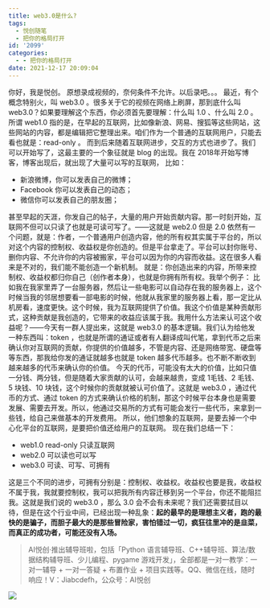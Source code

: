 ```yaml
---
title: web3.0是什么?
tags:
  - 悦创随笔
  - 把你的格局打开
id: '2099'
categories:
  - - 把你的格局打开
date: 2021-12-17 20:09:04
---
```


你好，我是悦创。 原想录成视频的，奈何条件不允许。以后录吧。。。 最近，有个概念特别火，叫 web3.0 。很多关于它的视频在网络上刷屏，那到底什么叫 web3.0？如果要理解这个东西，你必须首先要理解：什么叫 1.0 、什么叫 2.0 。 所谓 web1.0 指的是，在早起的互联网，比如像新浪、网易、搜狐等这些网站，这些网站的内容，都是编辑把它整理出来。咱们作为一个普通的互联网用户，只能去看也就是：read-only 。 而到后来随着互联网进步，交互的方式也进步了。我们可以开始写了，这最主要的一个象征就是 blog 的出现。我在 2018年开始写博客，博客出现后，就出现了大量可以写的互联网， 比如：

*   新浪微博，你可以发表自己的微博；
*   Facebook 你可以发表自己的动态；
*   微信你可以发表自己的朋友圈；

甚至早起的天涯，你发自己的帖子，大量的用户开始贡献内容。那一时刻开始，互联网不但可以只读了也就是可读可写了。——这就是 web2.0 但是 2.0 依然有一个问题，就是：作者，一个普通用户创造内容，他的所有权其实属于平台的，所以对这个内容的控制权、收益权是你创造的。但是平台拿走了。平台可以封你账号、删你内容、不允许你的内容被搬家，平台可以因为你的内容而收益。这在很多人看来是不对的，我们能不能创造一个新机制。 就是：你创造出来的内容，所带来控制权、收益权都归你自己（创作者本身），也就是你拥有所有权。我举个例子： 比如我在我家里弄了一台服务器，然后让一些电影可以自动存在我的服务器上，这个时候当我的邻居想要看一部电影的时候，他就从我家里的服务器上看，那一定比从机房看，速度更快。这个时候，我为互联网提供了价值。我这个价值是某种贡献形式，这种贡献是我创造的，它带来的收益应该属于我。我用什么方法来认可这个收益呢？——今天有一群人提出来，这就是 web3.0 的基本逻辑。我们认为给他发一种东西叫：token ，也就是所谓的通证或者有人翻译成叫代笔，拿到代币之后来确认你对互联网的贡献，你提供的价值越多，不管是内容、还是网络带宽、硬盘等等东西，那我给你发的通证就越多也就是 token 越多代币越多。也不断不断收到越来越多的代币来确认你的价值。 今天的代币，可能没有太大的价值，比如只值一分钱、两分钱，但是随着大家贡献的认可，会越来越贵，变成 1毛钱、2 毛钱、5 块钱、10 块钱，这个时候你的贡献就被认可价值了。这就是 web3.0 ，通过代币的方式、通过 token 的方式来确认价格的机制，那这个时候平台本身也是需要发展、需要去开发。所以，他通过交易所的方式有可能会发行一些代币，来拿到一些钱，给自己来做基本的开发费用。 所以，他们想象的互联网，是要去掉一个中心化平台的互联网，是要把价值还给用户的互联网。 现在我们总结一下：

*   web1.0 read-only 只读互联网
*   web2.0 可以读也可以写
*   web3.0 可读、可写、可拥有

这是三个不同的进步，可拥有分别是：控制权、收益权。收益权也要是我，收益权不属于我，我就要控制权，我可以把我所有内容迁移到另一个平台，你还不能阻拦我。这就是我们说的 web3.0 ，那么 3.0 会不会有未来呢？我们还需要拭目以待，但是在这个行业中间，已经出现一种乱象：**起的最早的是理想主义者，跑的最快的是骗子，而胆子最大的是那些冒险家，害怕错过一切，疯狂往里冲的是韭菜，而真正的成功者，可能还没有入场。**

> AI悦创·推出辅导班啦，包括「Python 语言辅导班、C++辅导班、算法/数据结构辅导班、少儿编程、pygame 游戏开发」，全部都是一对一教学：一对一辅导 + 一对一答疑 + 布置作业 + 项目实践等。QQ、微信在线，随时响应！V：Jiabcdefh，公众号：AI悦创

![](https://img-blog.csdnimg.cn/81c7940ffe9b4306a03d7751159db179.png)